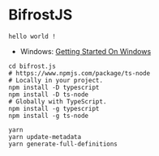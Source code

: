 # BifrostJS

```text
hello world !
```

* Windows: [Getting Started On Windows](https://github.com/bifrost-finance/bifrost.js)

```text
cd bifrost.js
# https://www.npmjs.com/package/ts-node
# Locally in your project.
npm install -D typescript
npm install -D ts-node
# Globally with TypeScript.
npm install -g typescript
npm install -g ts-node

yarn
yarn update-metadata
yarn generate-full-definitions
```

